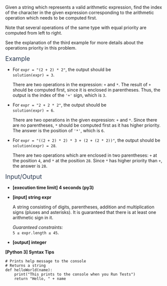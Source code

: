 <p>Given a string which represents a valid arithmetic expression, find the index of the character in the given expression corresponding to the arithmetic operation which needs to be computed first.</p>
<p>Note that several operations of the same type with equal priority are computed from left to right.</p>
<p>See the explanation of the third example for more details about the operations priority in this problem.</p>
<p><span class="markdown--header" style="color:#2b3b52;font-size:1.4em">Example</span></p>
<ul>
<li>
<p>For <code>expr = "(2 + 2) * 2"</code>, the output should be<br />
<code>solution(expr) = 3</code>.</p>
<p>There are two operations in the expression: <code>+</code> and <code>*</code>. The result of <code>+</code> should be computed first, since it is enclosed in parentheses. Thus, the output is the index of the <code>'+'</code> sign, which is <code>3</code>.</p>
</li>
<li>
<p>For <code>expr = "2 + 2 * 2"</code>, the output should be<br />
<code>solution(expr) = 6</code>.</p>
<p>There are two operations in the given expression: <code>+</code> and <code>*</code>. Since there are no parentheses, <code>*</code> should be computed first as it has higher priority. The answer is the position of <code>'*'</code>, which is <code>6</code>.</p>
</li>
<li>
<p>For <code>expr = "((2 + 2) * 2) * 3 + (2 + (2 * 2))"</code>, the output should be <code>solution(expr) = 28</code>.</p>
<p>There are two operations which are enclosed in two parentheses: <code>+</code> at the position <code>4</code>, and <code>*</code> at the position <code>28</code>. Since <code>*</code> has higher priority than <code>+</code>, the answer is <code>28</code>.</p>
</li>
</ul>
<p><span class="markdown--header" style="color:#2b3b52;font-size:1.4em">Input/Output</span></p>
<ul>
<li>
<p><strong>[execution time limit] 4 seconds (py3)</strong></p>
</li>
<li>
<p><strong>[input] string expr</strong></p>
<p>A string consisting of digits, parentheses, addition and multiplication signs (pluses and asterisks). It is guaranteed that there is at least one arithmetic sign in it.</p>
<p><em>Guaranteed constraints:</em><br />
<code>5 ≤ expr.length ≤ 45</code>.</p>
</li>
<li>
<p><strong>[output] integer</strong></p>
</li>
</ul>
<p><strong>[Python 3] Syntax Tips</strong></p>
<pre><code class="language-python"><span class="hljs-comment"># Prints help message to the console</span>
<span class="hljs-comment"># Returns a string</span>
<span class="hljs-keyword">def</span> <span class="hljs-title function_">helloWorld</span>(<span class="hljs-params">name</span>):
    <span class="hljs-built_in">print</span>(<span class="hljs-string">"This prints to the console when you Run Tests"</span>)
    <span class="hljs-keyword">return</span> <span class="hljs-string">"Hello, "</span> + name

</code></pre>
